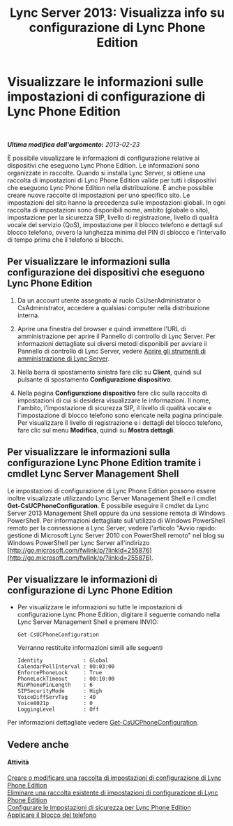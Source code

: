 ﻿---
title: "Lync Server 2013: Visualizza info su configurazione di Lync Phone Edition"
TOCTitle: "Lync Server 2013: Visualizza info su configurazione di Lync Phone Edition"
ms:assetid: 15f94478-651f-4063-9918-6a059f98df16
ms:mtpsurl: https://technet.microsoft.com/it-it/library/JJ687976(v=OCS.15)
ms:contentKeyID: 49887455
ms.date: 08/24/2015
mtps_version: v=OCS.15
ms.translationtype: HT
---

# Visualizzare le informazioni sulle impostazioni di configurazione di Lync Phone Edition

 

_**Ultima modifica dell'argomento:** 2013-02-23_

È possibile visualizzare le informazioni di configurazione relative ai dispositivi che eseguono Lync Phone Edition. Le informazioni sono organizzate in raccolte. Quando si installa Lync Server, si ottiene una raccolta di impostazioni di Lync Phone Edition valide per tutti i dispositivi che eseguono Lync Phone Edition nella distribuzione. È anche possibile creare nuove raccolte di impostazioni per uno specifico sito. Le impostazioni del sito hanno la precedenza sulle impostazioni globali. In ogni raccolta di impostazioni sono disponibili nome, ambito (globale o sito), impostazione per la sicurezza SIP, livello di registrazione, livello di qualità vocale del servizio (QoS), impostazione per il blocco telefono e dettagli sul blocco telefono, ovvero la lunghezza minima del PIN di sblocco e l'intervallo di tempo prima che il telefono si blocchi.

## Per visualizzare le informazioni sulla configurazione dei dispositivi che eseguono Lync Phone Edition

1.  Da un account utente assegnato al ruolo CsUserAdministrator o CsAdministrator, accedere a qualsiasi computer nella distribuzione interna.

2.  Aprire una finestra del browser e quindi immettere l'URL di amministrazione per aprire il Pannello di controllo di Lync Server. Per informazioni dettagliate sui diversi metodi disponibili per avviare il Pannello di controllo di Lync Server, vedere [Aprire gli strumenti di amministrazione di Lync Server](lync-server-2013-open-lync-server-administrative-tools.md).

3.  Nella barra di spostamento sinistra fare clic su **Client**, quindi sul pulsante di spostamento **Configurazione dispositivo**.

4.  Nella pagina **Configurazione dispositivo** fare clic sulla raccolta di impostazioni di cui si desidera visualizzare le informazioni. Il nome, l'ambito, l'impostazione di sicurezza SIP, il livello di qualità vocale e l'impostazione di blocco telefono sono elencate nella pagina principale. Per visualizzare il livello di registrazione e i dettagli del blocco telefono, fare clic sul menu **Modifica**, quindi su **Mostra dettagli**.

## Per visualizzare le informazioni sulla configurazione Lync Phone Edition tramite i cmdlet Lync Server Management Shell

Le impostazioni di configurazione di Lync Phone Edition possono essere inoltre visualizzate utilizzando Lync Server Management Shell e il cmdlet **Get-CsUCPhoneConfiguration**. È possibile eseguire il cmdlet da Lync Server 2013 Management Shell oppure da una sessione remota di Windows PowerShell. Per informazioni dettagliate sull'utilizzo di Windows PowerShell remoto per la connessione a Lync Server, vedere l'articolo "Avvio rapido: gestione di Microsoft Lync Server 2010 con PowerShell remoto" nel blog su Windows PowerShell per Lync Server all'indirizzo [http://go.microsoft.com/fwlink/p/?linkId=255876](http://go.microsoft.com/fwlink/p/?linkid=255876).

## Per visualizzare le informazioni di configurazione di Lync Phone Edition

  - Per visualizzare le informazioni su tutte le impostazioni di configurazione Lync Phone Edition, digitare il seguente comando nella Lync Server Management Shell e premere INVIO:
    
        Get-CsUCPhoneConfiguration
    
    Verranno restituite informazioni simili alle seguenti
    
        Identity             : Global
        CalendarPollInterval : 00:03:00
        EnforcePhoneLock     : True
        PhoneLockTimeout     : 00:10:00
        MinPhonePinLength    : 6
        SIPSecurityMode      : High
        VoiceDiffServTag     : 40
        Voice8021p           : 0
        LoggingLevel         : Off

Per informazioni dettagliate vedere [Get-CsUCPhoneConfiguration](https://docs.microsoft.com/en-us/powershell/module/skype/Get-CsUCPhoneConfiguration).

## Vedere anche

#### Attività

[Creare o modificare una raccolta di impostazioni di configurazione di Lync Phone Edition](lync-server-2013-create-or-modify-a-collection-of-lync-phone-edition-configuration-settings.md)  
[Eliminare una raccolta esistente di impostazioni di configurazione di Lync Phone Edition](lync-server-2013-delete-an-existing-collection-of-lync-phone-edition-configuration-settings.md)  
[Configurare le impostazioni di sicurezza per Lync Phone Edition](lync-server-2013-configure-security-settings-for-lync-phone-edition.md)  
[Applicare il blocco del telefono](lync-server-2013-enforce-phone-locking.md)

